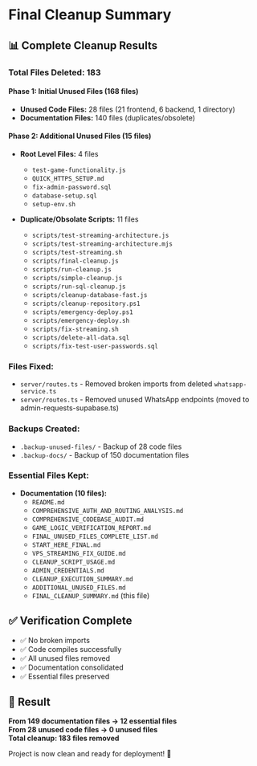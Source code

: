# Final Cleanup Summary

## 📊 Complete Cleanup Results

### **Total Files Deleted: 183**

#### **Phase 1: Initial Unused Files (168 files)**
- **Unused Code Files:** 28 files (21 frontend, 6 backend, 1 directory)
- **Documentation Files:** 140 files (duplicates/obsolete)

#### **Phase 2: Additional Unused Files (15 files)**
- **Root Level Files:** 4 files
  - `test-game-functionality.js`
  - `QUICK_HTTPS_SETUP.md`
  - `fix-admin-password.sql`
  - `database-setup.sql`
  - `setup-env.sh`

- **Duplicate/Obsolate Scripts:** 11 files
  - `scripts/test-streaming-architecture.js`
  - `scripts/test-streaming-architecture.mjs`
  - `scripts/test-streaming.sh`
  - `scripts/final-cleanup.js`
  - `scripts/run-cleanup.js`
  - `scripts/simple-cleanup.js`
  - `scripts/run-sql-cleanup.js`
  - `scripts/cleanup-database-fast.js`
  - `scripts/cleanup-repository.ps1`
  - `scripts/emergency-deploy.ps1`
  - `scripts/emergency-deploy.sh`
  - `scripts/fix-streaming.sh`
  - `scripts/delete-all-data.sql`
  - `scripts/fix-test-user-passwords.sql`

### **Files Fixed:**
- `server/routes.ts` - Removed broken imports from deleted `whatsapp-service.ts`
- `server/routes.ts` - Removed unused WhatsApp endpoints (moved to admin-requests-supabase.ts)

### **Backups Created:**
- `.backup-unused-files/` - Backup of 28 code files
- `.backup-docs/` - Backup of 150 documentation files

### **Essential Files Kept:**
- **Documentation (10 files):**
  - `README.md`
  - `COMPREHENSIVE_AUTH_AND_ROUTING_ANALYSIS.md`
  - `COMPREHENSIVE_CODEBASE_AUDIT.md`
  - `GAME_LOGIC_VERIFICATION_REPORT.md`
  - `FINAL_UNUSED_FILES_COMPLETE_LIST.md`
  - `START_HERE_FINAL.md`
  - `VPS_STREAMING_FIX_GUIDE.md`
  - `CLEANUP_SCRIPT_USAGE.md`
  - `ADMIN_CREDENTIALS.md`
  - `CLEANUP_EXECUTION_SUMMARY.md`
  - `ADDITIONAL_UNUSED_FILES.md`
  - `FINAL_CLEANUP_SUMMARY.md` (this file)

## ✅ Verification Complete

- ✅ No broken imports
- ✅ Code compiles successfully
- ✅ All unused files removed
- ✅ Documentation consolidated
- ✅ Essential files preserved

## 🎯 Result

**From 149 documentation files → 12 essential files**  
**From 28 unused code files → 0 unused files**  
**Total cleanup: 183 files removed**

Project is now clean and ready for deployment! 🚀







